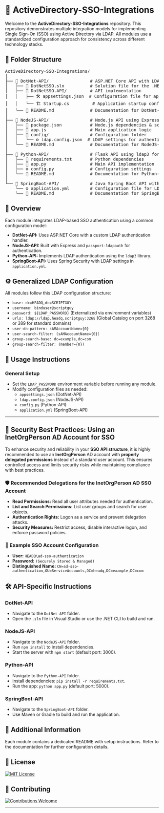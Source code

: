 <h1>🔹 ActiveDirectory-SSO-Integrations</h1>
<p>
  Welcome to the <strong>ActiveDirectory-SSO-Integrations</strong> repository. 
  This repository demonstrates multiple integration models for implementing 
  Single Sign-On (SSO) using Active Directory via LDAP. All modules use a 
  standardized configuration approach for consistency across different technology stacks.
</p>

<h2>📁 Folder Structure</h2>
<pre>
ActiveDirectory-SSO-Integrations/
│
├── 📂 DotNet-API/                # ASP.NET Core API with LDAP authentication
│   ├── 📄 DotNetSSO.sln          # Solution file for the .NET project
│   ├── 📂 DotNetSSO.API/         # API implementation
│   │   ├── 🛠️ appsettings.json  # Configuration file for app settings
│   │   └── 🏗️ Startup.cs         # Application startup configuration
│   └── 📖 README.md              # Documentation for DotNet-API
│
├── 📂 NodeJS-API/                # Node.js API using Express & passport-ldapauth
│   ├── 📜 package.json           # Node.js dependencies & scripts
│   ├── 📝 app.js                 # Main application logic
│   ├── 📂 config/                # Configuration folder
│   │   └── ⚙️ ldap.config.json  # LDAP settings for authentication
│   └── 📖 README.md              # Documentation for NodeJS-API
│
├── 📂 Python-API/                # Flask API using ldap3 for LDAP authentication
│   ├── 📄 requirements.txt       # Python dependencies
│   ├── 📝 app.py                 # Main API implementation
│   ├── ⚙️ config.py              # Configuration settings
│   └── 📖 README.md              # Documentation for Python-API
│
└── 📂 SpringBoot-API/            # Java Spring Boot API with LDAP authentication
    └── ⚙️ application.yml        # Configuration file for LDAP settings
    └── 📖 README.md              # Documentation for SpringBoot-API
</pre>

<h2>📝 Overview</h2>
<p>
  Each module integrates LDAP-based SSO authentication using a common configuration model:
</p>
<ul>
  <li><strong>DotNet-API:</strong> Uses ASP.NET Core with a custom LDAP authentication handler.</li>
  <li><strong>NodeJS-API:</strong> Built with Express and <code>passport-ldapauth</code> for authentication.</li>
  <li><strong>Python-API:</strong> Implements LDAP authentication using the <code>ldap3</code> library.</li>
  <li><strong>SpringBoot-API:</strong> Uses Spring Security with LDAP settings in <code>application.yml</code>.</li>
</ul>

<h2>⚙️ Generalized LDAP Configuration</h2>
<p>All modules follow this LDAP configuration structure:</p>
<ul>
  <li><code>base: dc=HEADQ,dc=SCRIPTGUY</code></li>
  <li><code>username: binduser@scriptguy</code></li>
  <li><code>password: ${LDAP_PASSWORD}</code> (Externalized via environment variables)</li>
  <li><code>urls: ldap://ldap.headq.scriptguy:3268</code> (Global Catalog on port 3268 or 389 for standard domains)</li>
  <li><code>user-dn-pattern: sAMAccountName={0}</code></li>
  <li><code>user-search-filter: (sAMAccountName={0})</code></li>
  <li><code>group-search-base: dc=example,dc=com</code></li>
  <li><code>group-search-filter: (member={0})</code></li>
</ul>

<h2>🚀 Usage Instructions</h2>

<h3>General Setup</h3>
<ul>
  <li>Set the <code>LDAP_PASSWORD</code> environment variable before running any module.</li>
  <li>Modify configuration files as needed:
    <ul>
      <li><code>appsettings.json</code> (DotNet-API)</li>
      <li><code>ldap.config.json</code> (NodeJS-API)</li>
      <li><code>config.py</code> (Python-API)</li>
      <li><code>application.yml</code> (SpringBoot-API)</li>
    </ul>
  </li>
</ul>

<hr />

<h2>🔐 Security Best Practices: Using an InetOrgPerson AD Account for SSO</h2>

<p>
  To enhance security and reliability in your <strong>SSO API structure</strong>, it is highly recommended to use an 
  <strong>InetOrgPerson</strong> AD account with <strong>properly delegated permissions</strong> instead of a standard 
  user account. This ensures controlled access and limits security risks while maintaining compliance with best practices.
</p>

<h3>🛡️ Recommended Delegations for the InetOrgPerson AD SSO Account</h3>

<ul>
  <li><strong>Read Permissions:</strong> Read all user attributes needed for authentication.</li>
  <li><strong>List and Search Permissions:</strong> List user groups and search for user objects.</li>
  <li><strong>Authentication Rights:</strong> Logon as a service and prevent delegation attacks.</li>
  <li><strong>Security Measures:</strong> Restrict access, disable interactive logon, and enforce password policies.</li>
</ul>

<h3>📌 Example SSO Account Configuration</h3>
<ul>
  <li><strong>User:</strong> <code>HEADQ\ad-sso-authentication</code></li>
  <li><strong>Password:</strong> <code>(Securely Stored & Managed)</code></li>
  <li><strong>Distinguished Name:</strong> <code>CN=ad-sso-authentication,OU=ServiceAccounts,DC=headq,DC=example,DC=com</code></li>
</ul>

<h2>🛠️ API-Specific Instructions</h2>

<h3>DotNet-API</h3>
<ul>
  <li>Navigate to the <code>DotNet-API</code> folder.</li>
  <li>Open the <code>.sln</code> file in Visual Studio or use the .NET CLI to build and run.</li>
</ul>

<h3>NodeJS-API</h3>
<ul>
  <li>Navigate to the <code>NodeJS-API</code> folder.</li>
  <li>Run <code>npm install</code> to install dependencies.</li>
  <li>Start the server with <code>npm start</code> (default port: 3000).</li>
</ul>

<h3>Python-API</h3>
<ul>
  <li>Navigate to the <code>Python-API</code> folder.</li>
  <li>Install dependencies: <code>pip install -r requirements.txt</code>.</li>
  <li>Run the app: <code>python app.py</code> (default port: 5000).</li>
</ul>

<h3>SpringBoot-API</h3>
<ul>
  <li>Navigate to the <code>SpringBoot-API</code> folder.</li>
  <li>Use Maven or Gradle to build and run the application.</li>
</ul>

<h2>📌 Additional Information</h2>
<p>Each module contains a dedicated README with setup instructions. Refer to the documentation for further configuration details.</p>

<h2>📜 License</h2>
<p>
  <a href="LICENSE" target="_blank">
    <img src="https://img.shields.io/badge/License-MIT-blue.svg" alt="MIT License">
  </a>
</p>

<h2>🤝 Contributing</h2>
<p>
  <a href="CONTRIBUTING.md" target="_blank">
    <img src="https://img.shields.io/badge/Contributions-Welcome-brightgreen.svg" alt="Contributions Welcome">
  </a>
</p>

<hr />
